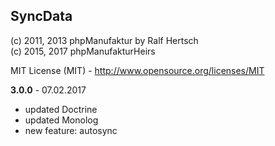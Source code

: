 ## SyncData ##

(c) 2011, 2013 phpManufaktur by Ralf Hertsch<br/>
(c) 2015, 2017 phpManufakturHeirs<br />

MIT License (MIT) - <http://www.opensource.org/licenses/MIT>

**3.0.0** - 07.02.2017

* updated Doctrine
* updated Monolog
* new feature: autosync
